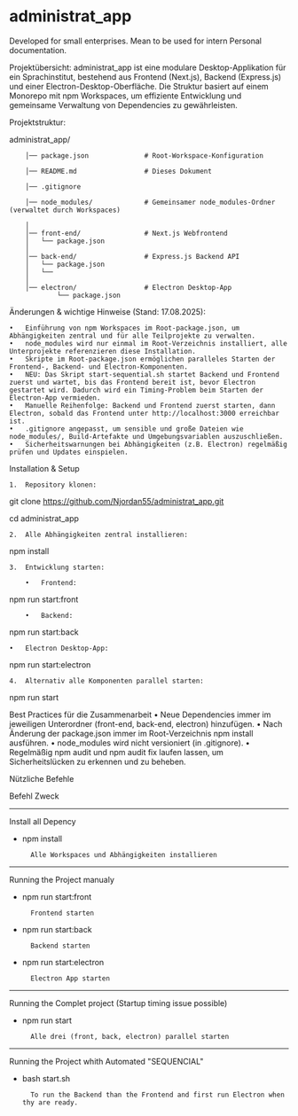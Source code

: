 # administrat_app
Developed for small enterprises. Mean to be used for intern Personal documentation.

Projektübersicht:
administrat_app ist eine modulare Desktop-Applikation für ein Sprachinstitut, bestehend aus Frontend (Next.js), Backend (Express.js) und einer Electron-Desktop-Oberfläche. Die Struktur basiert auf einem Monorepo mit npm Workspaces, um effiziente Entwicklung und gemeinsame Verwaltung von Dependencies zu gewährleisten.

Projektstruktur:

administrat_app/

        │── package.json              # Root-Workspace-Konfiguration

        │── README.md                 # Dieses Dokument

        │── .gitignore

        │── node_modules/             # Gemeinsamer node_modules-Ordner (verwaltet durch Workspaces)
        
        │
        │── front-end/                # Next.js Webfrontend
        │   └── package.json
        │
        │── back-end/                 # Express.js Backend API
        │   └── package.json
        │   └── 
        │
        │── electron/                 # Electron Desktop-App
                └── package.json


Änderungen & wichtige Hinweise (Stand: 17.08.2025):

	•	Einführung von npm Workspaces im Root-package.json, um Abhängigkeiten zentral und für alle Teilprojekte zu verwalten.
	•	node_modules wird nur einmal im Root-Verzeichnis installiert, alle Unterprojekte referenzieren diese Installation.
	•	Skripte im Root-package.json ermöglichen paralleles Starten der Frontend-, Backend- und Electron-Komponenten.
    •	NEU: Das Skript start-sequential.sh startet Backend und Frontend zuerst und wartet, bis das Frontend bereit ist, bevor Electron gestartet wird. Dadurch wird ein Timing-Problem beim Starten der Electron-App vermieden.
    •	Manuelle Reihenfolge: Backend und Frontend zuerst starten, dann Electron, sobald das Frontend unter http://localhost:3000 erreichbar ist.
    •	.gitignore angepasst, um sensible und große Dateien wie node_modules/, Build-Artefakte und Umgebungsvariablen auszuschließen.
    •	Sicherheitswarnungen bei Abhängigkeiten (z.B. Electron) regelmäßig prüfen und Updates einspielen.


Installation & Setup

	1.	Repository klonen:

git clone https://github.com/Njordan55/administrat_app.git

cd administrat_app

    2.	Alle Abhängigkeiten zentral installieren:

npm install

	3.	Entwicklung starten:

        •	Frontend:
npm run start:front

    	•	Backend:
npm run start:back

    •	Electron Desktop-App:
npm run start:electron

	4.	Alternativ alle Komponenten parallel starten:

npm run start

Best Practices für die Zusammenarbeit
	•	Neue Dependencies immer im jeweiligen Unterordner (front-end, back-end, electron) hinzufügen.
	•	Nach Änderung der package.json immer im Root-Verzeichnis npm install ausführen.
	•	node_modules wird nicht versioniert (in .gitignore).
	•	Regelmäßig npm audit und npm audit fix laufen lassen, um Sicherheitslücken zu erkennen und zu beheben.


Nützliche Befehle

Befehl                      Zweck

-----------------------------------------------
Install all Depency

* npm install               

        Alle Workspaces und Abhängigkeiten installieren

-----------------------------------------------
Running the Project manualy

* npm run start:front

        Frontend starten

* npm run start:back

        Backend starten

* npm run start:electron

        Electron App starten

------------------------------------------------
Running the Complet project
(Startup timing issue possible)

* npm run start

        Alle drei (front, back, electron) parallel starten

------------------------------------------------
Running the Project whith Automated "SEQUENCIAL"

* bash start.sh

        To run the Backend than the Frontend and first run Electron when thy are ready.
